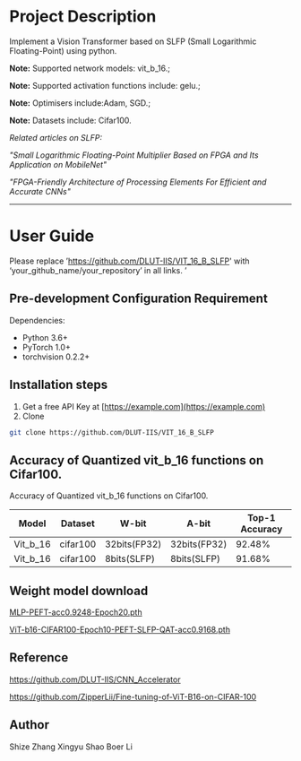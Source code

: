 # Project Description

Implement a Vision Transformer based on SLFP (Small Logarithmic Floating-Point) using python.  

**Note:** Supported network models: vit_b_16.;   

**Note:** Supported activation functions include: gelu.;  

**Note:** Optimisers include:Adam, SGD.;  

**Note:** Datasets include: Cifar100.  


*Related articles on SLFP:*

*"Small Logarithmic Floating-Point Multiplier Based on FPGA and Its Application on MobileNet"*  

*"FPGA-Friendly Architecture of Processing Elements For Efficient and Accurate CNNs"*  

****

# User Guide

Please replace ’https://github.com/DLUT-IIS/VIT_16_B_SLFP' with ‘your_github_name/your_repository’ in all links. ’

## Pre-development Configuration Requirement

Dependencies:
- Python 3.6+
- PyTorch 1.0+
- torchvision 0.2.2+

## **Installation steps**

1. Get a free API Key at [https://example.com](https://example.com)
2. Clone 

```sh
git clone https://github.com/DLUT-IIS/VIT_16_B_SLFP
```

## Accuracy of Quantized vit_b_16 functions on Cifar100.

Accuracy of Quantized vit_b_16 functions on Cifar100.

|      Model      |      Dataset     |      W-bit     |     A-bit     |        Top-1 Accuracy        |
| ------------- | ------------- | ------------- | ------------- | ------------- |
| Vit_b_16  | cifar100  |   32bits(FP32)   |    32bits(FP32)  |              92.48%              |
| Vit_b_16  | cifar100  |    8bits(SLFP)    |    8bits(SLFP)   |              91.68%              |

## Weight model download
[MLP-PEFT-acc0.9248-Epoch20.pth](https://fs-im-kefu.7moor-fs1.com/ly/4d2c3f00-7d4c-11e5-af15-41bf63ae4ea0/1741268997495/MLP-PEFT-acc0.9248-Epoch20.pth)   

[ViT-b16-CIFAR100-Epoch10-PEFT-SLFP-QAT-acc0.9168.pth](https://fs-im-kefu.7moor-fs1.com/ly/4d2c3f00-7d4c-11e5-af15-41bf63ae4ea0/1741269345629/ViT-b16-CIFAR100-Epoch10-PEFT-SLFP-QAT-acc0.9168.pth)
## Reference

https://github.com/DLUT-IIS/CNN_Accelerator

https://github.com/ZipperLii/Fine-tuning-of-ViT-B16-on-CIFAR-100

## Author
Shize Zhang
Xingyu Shao
Boer Li







